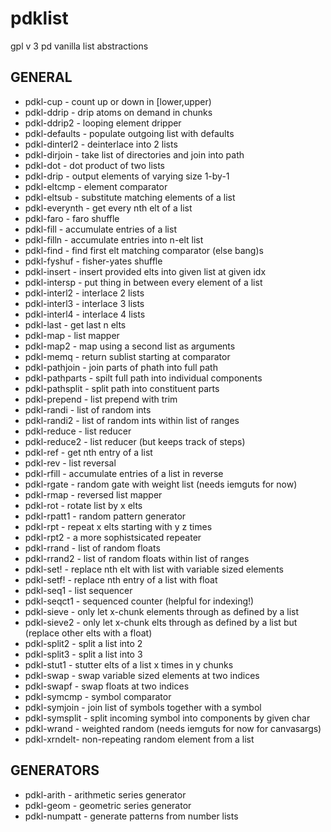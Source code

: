 # pdklist
gpl v 3 pd vanilla list abstractions

## GENERAL
- pdkl-cup - count up or down in [lower,upper)
- pdkl-ddrip - drip atoms on demand in chunks
- pdkl-ddrip2 - looping element dripper
- pdkl-defaults - populate outgoing list with defaults
- pdkl-dinterl2 - deinterlace into 2 lists
- pdkl-dirjoin - take list of directories and join into path
- pdkl-dot - dot product of two lists
- pdkl-drip - output elements of varying size 1-by-1 
- pdkl-eltcmp - element comparator
- pdkl-eltsub - substitute matching elements of a list
- pdkl-everynth - get every nth elt of a list
- pdkl-faro - faro shuffle
- pdkl-fill - accumulate entries of a list
- pdkl-filln - accumulate entries into n-elt list
- pdkl-find - find first elt matching comparator (else bang)s
- pdkl-fyshuf - fisher-yates shuffle
- pdkl-insert - insert provided elts into given list at given idx
- pdkl-intersp - put thing in between every element of a list
- pdkl-interl2 - interlace 2 lists
- pdkl-interl3 - interlace 3 lists
- pdkl-interl4 - interlace 4 lists
- pdkl-last - get last n elts
- pdkl-map - list mapper
- pdkl-map2 - map using a second list as arguments
- pdkl-memq - return sublist starting at comparator
- pdkl-pathjoin - join parts of phath into full path
- pdkl-pathparts - spilt full path into individual components
- pdkl-pathsplit - split path into constituent parts
- pdkl-prepend - list prepend with trim
- pdkl-randi - list of random ints
- pdkl-randi2 - list of random ints within list of ranges
- pdkl-reduce - list reducer
- pdkl-reduce2 - list reducer (but keeps track of steps)
- pdkl-ref - get nth entry of a list
- pdkl-rev - list reversal
- pdkl-rfill - accumulate entries of a list in reverse
- pdkl-rgate - random gate with weight list (needs iemguts for now)
- pdkl-rmap - reversed list mapper
- pdkl-rot - rotate list by x elts
- pdkl-rpatt1 - random pattern generator
- pdkl-rpt - repeat x elts starting with y z times
- pdkl-rpt2 - a more sophistsicated repeater
- pdkl-rrand - list of random floats
- pdkl-rrand2 - list of random floats within list of ranges
- pdkl-set! - replace nth elt with list with variable sized elements
- pdkl-setf! - replace nth entry of a list with float
- pdkl-seq1 - list sequencer
- pdkl-seqct1 - sequenced counter (helpful for indexing!)
- pdkl-sieve - only let x-chunk elements through as defined by a list
- pdkl-sieve2 - only let x-chunk elts through as defined by a list but (replace other elts with a float)
- pdkl-split2 - split a list into 2
- pdkl-split3 - split a list into 3
- pdkl-stut1 - stutter elts of a list x times in y chunks
- pdkl-swap - swap variable sized elements at two indices
- pdkl-swapf - swap floats at two indices
- pdkl-symcmp - symbol comparator
- pdkl-symjoin - join list of symbols together with a symbol
- pdkl-symsplit - split incoming symbol into components by given char
- pdkl-wrand - weighted random (needs iemguts for now for canvasargs)
- pdkl-xrndelt- non-repeating random element from a list


## GENERATORS
- pdkl-arith - arithmetic series generator
- pdkl-geom - geometric series generator
- pdkl-numpatt - generate patterns from number lists
